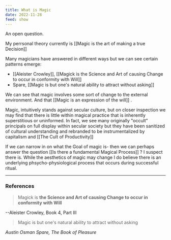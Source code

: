 ```yaml
---
title: What is Magic
date: 2022-11-28
feed: show
---
```


An open question.

My perrsonal theory currently is [[Magic is the art of making a true Decision]]

Many magicians have answered in different ways but we can see certain patterns emerge:
- [[Aleister Crowley]], [[Magick is the Science and Art of causing Change to occur in conformity with Will]]
- Spare, [[Magic is but one's natural ability to attract without asking]]

We can see that magic involves some sort of change to the external environment. And that [[Magic is an expression of the will]] .

Magic, intuitively stands against secular culture, but on closer inspection we may find that there is little within magical practice that is inherently superstitious or uninformed. In fact, we see many originally "occult" principals on full display within secular society but they have been sanitized of cultural understanding and rebranded to be instrumentalized by capitalism and [[The Cult of Productivity]]

If we can narrow in on what the Goal of magic is- then we can perhaps answer the question [[Is there a fundamental Magical Process]] ? I suspect there is. While the aesthetics of magic may change I do believe there is an underlying phsycho-physiological process that occurs during successful ritual. 

___
### References

>Magick is **the Science and Art of causing Change to occur in conformity with Will**

--Aleister Crowley, Book 4, Part III

>Magic is but one's natural ability to attract without asking

*Austin Osman Spare, The Book of Pleasure*
